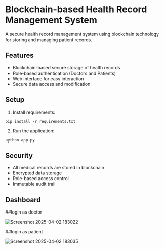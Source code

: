# Blockchain-based Health Record Management System

A secure health record management system using blockchain technology for storing and managing patient records.

## Features
- Blockchain-based secure storage of health records
- Role-based authentication (Doctors and Patients)
- Web interface for easy interaction
- Secure data access and modification

## Setup
1. Install requirements:
```
pip install -r requirements.txt
```

2. Run the application:
```
python app.py
```

## Security
- All medical records are stored in blockchain
- Encrypted data storage
- Role-based access control
- Immutable audit trail
## Dashboard
##login as doctor

![Screenshot 2025-04-02 183022](https://github.com/user-attachments/assets/8a499396-35dd-41c7-9ea7-44d380849540)

##login as patient

![Screenshot 2025-04-02 183035](https://github.com/user-attachments/assets/faaa446b-1d92-48fb-ad15-c9f711e23281)

